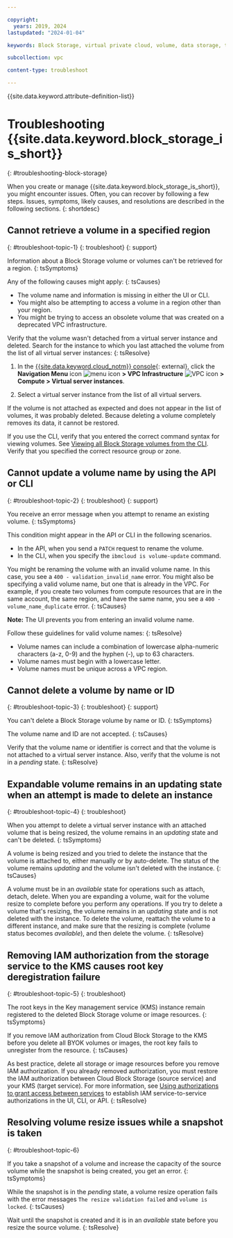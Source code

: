 ```yaml
---

copyright:
  years: 2019, 2024
lastupdated: "2024-01-04"

keywords: Block Storage, virtual private cloud, volume, data storage, troubleshooting, troubleshoot

subcollection: vpc

content-type: troubleshoot

---
```


{{site.data.keyword.attribute-definition-list}}

# Troubleshooting {{site.data.keyword.block_storage_is_short}}
{: #troubleshooting-block-storage}

When you create or manage {{site.data.keyword.block_storage_is_short}}, you might encounter issues. Often, you can recover by following a few steps. Issues, symptoms, likely causes, and resolutions are described in the following sections.
{: shortdesc}

## Cannot retrieve a volume in a specified region
{: #troubleshoot-topic-1}
{: troubleshoot}
{: support}

Information about a Block Storage volume or volumes can't be retrieved for a region.
{: tsSymptoms}

Any of the following causes might apply:
{: tsCauses}

* The volume name and information is missing in either the UI or CLI.
* You might also be attempting to access a volume in a region other than your region.
* You might be trying to access an obsolete volume that was created on a deprecated VPC infrastructure.

Verify that the volume wasn't detached from a virtual server instance and deleted. Search for the instance to which you last attached the volume from the list of all virtual server instances:
{: tsResolve}

1. In the [{{site.data.keyword.cloud_notm}} console](/login){: external}, click the **Navigation Menu** icon ![menu icon](../icons/icon_hamburger.svg) **> VPC Infrastructure** ![VPC icon](../icons/vpc.svg) **> Compute > Virtual server instances**.

1. Select a virtual server instance from the list of all virtual servers.

If the volume is not attached as expected and does not appear in the list of volumes, it was probably deleted. Because deleting a volume completely removes its data, it cannot be restored.

If you use the CLI, verify that you entered the correct command syntax for viewing volumes. See [Viewing all Block Storage volumes from the CLI](/docs/vpc?topic=vpc-viewing-block-storage&interface=cli#viewall-vol-cli). Verify that you specified the correct resource group or zone.

## Cannot update a volume name by using the API or CLI
{: #troubleshoot-topic-2}
{: troubleshoot}
{: support}

You receive an error message when you attempt to rename an existing volume.
{: tsSymptoms}

This condition might appear in the API or CLI in the following scenarios.

* In the API, when you send a `PATCH` request to rename the volume.
* In the CLI, when you specify the `ibmcloud is volume-update` command.

You might be renaming the volume with an invalid volume name. In this case, you see a `400 - validation_invalid_name` error.
You might also be specifying a valid volume name, but one that is already in the VPC. For example, if you create two volumes from compute resources that are in the same account, the same region, and have the same name, you see a `400 - volume_name_duplicate` error.
{: tsCauses}

**Note:** The UI prevents you from entering an invalid volume name.

Follow these guidelines for valid volume names:
{: tsResolve}

* Volume names can include a combination of lowercase alpha-numeric characters (a-z, 0-9) and the hyphen (-), up to 63 characters.
* Volume names must begin with a lowercase letter.
* Volume names must be unique across a VPC region.

## Cannot delete a volume by name or ID
{: #troubleshoot-topic-3}
{: troubleshoot}
{: support}

You can't delete a Block Storage volume by name or ID.
{: tsSymptoms}

The volume name and ID are not accepted.
{: tsCauses}

Verify that the volume name or identifier is correct and that the volume is not attached to a virtual server instance. Also, verify that the volume is not in a _pending_ state.
{: tsResolve}

## Expandable volume remains in an updating state when an attempt is made to delete an instance
{: #troubleshoot-topic-4}
{: troubleshoot}

When you attempt to delete a virtual server instance with an attached volume that is being resized, the volume remains in an _updating_ state and can't be deleted.
{: tsSymptoms}

A volume is being resized and you tried to delete the instance that the volume is attached to, either manually or by auto-delete. The status of the volume remains _updating_ and the volume isn't deleted with the instance.
{: tsCauses}

A volume must be in an _available_ state for operations such as attach, detach, delete. When you are expanding a volume, wait for the volume resize to complete before you perform any operations. If you try to delete a volume that's resizing, the volume remains in an _updating_ state and is not deleted with the instance. To delete the volume, reattach the volume to a different instance, and make sure that the resizing is complete (volume status becomes _available_), and then delete the volume.
{: tsResolve}

## Removing IAM authorization from the storage service to the KMS causes root key deregistration failure
{: #troubleshoot-topic-5}
{: troubleshoot}

The root keys in the Key management service (KMS) instance remain registered to the deleted Block Storage volume or image resources.
{: tsSymptoms}

If you remove IAM authorization from Cloud Block Storage to the KMS before you delete all BYOK volumes or images, the root key fails to unregister from the resource.
{: tsCauses}

As best practice, delete all storage or image resources before you remove IAM authorization. If you already removed authorization, you must restore the IAM authorization between Cloud Block Storage (source service) and your KMS (target service). For more information, see [Using authorizations to grant access between services](/docs/account?topic=account-serviceauth) to establish IAM service-to-service authorizations in the UI, CLI, or API.
{: tsResolve}

## Resolving volume resize issues while a snapshot is taken
{: #troubleshoot-topic-6}

If you take a snapshot of a volume and increase the capacity of the source volume while the snapshot is being created, you get an error.
{: tsSymptoms}

While the snapshot is in the _pending_ state, a volume resize operation fails with the error messages `The resize validation failed` and `volume is locked`.
{: tsCauses}

Wait until the snapshot is created and it is in an _available_ state before you resize the source volume.
{: tsResolve}
